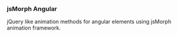 ### jsMorph Angular
jQuery like animation methods for angular elements using jsMorph animation framework.